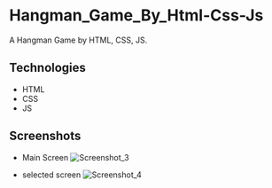 # Hangman_Game_By_Html-Css-Js
A Hangman Game by HTML, CSS, JS.

## Technologies
- HTML
- CSS
- JS

## Screenshots
- Main Screen
![Screenshot_3](https://user-images.githubusercontent.com/90706926/217209297-9d76d462-b1e3-4bda-b3cf-224fdc978237.png)

- selected screen 
![Screenshot_4](https://user-images.githubusercontent.com/90706926/217209423-42654d08-04d0-4214-b6c7-330f9e825c54.png)

